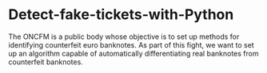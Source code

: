 # Detect-fake-tickets-with-Python
The ONCFM is a public body whose objective is to set up methods for identifying counterfeit euro banknotes. As part of this fight, we want to set up an algorithm capable of automatically differentiating real banknotes from counterfeit banknotes.

